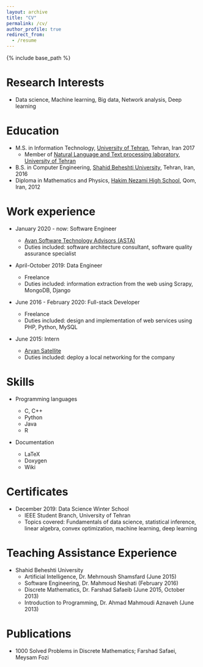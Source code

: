 ```yaml
---
layout: archive
title: "CV"
permalink: /cv/
author_profile: true
redirect_from:
  - /resume
---
```


{% include base_path %}

Research Interests
======
* Data science, Machine learning, Big data, Network analysis, Deep learning

Education
======
<!-- * M.S. in Artificial Intelligence, Sharif University of Technology, 2022 (expected) -->
* M.S. in Information Technology, [University of Tehran](https://ut.ac.ir/), Tehran, Iran 2017
  * Member of [Natural Language and Text processing laboratory, University of Tehran](http://nlp.ut.ac.ir/)
* B.S. in Computer Engineering, [Shahid Beheshti University](https://sbu.ac.ir/), Tehran, Iran, 2016
* Diploma in Mathematics and Physics, [Hakim Nezami High School](http://mandegarsch.ir/), Qom, Iran, 2012

Work experience
======
* January 2020 - now: Software Engineer
  * [Avan Software Technology Advisors (ASTA)](https://asta.ir/)
  * Duties included: software architecture consultant, software quality assurance specialist

* April-October 2019: Data Engineer
  * Freelance
  * Duties included: information extraction from the web using Scrapy, MongoDB, Django
  
* June 2016 - February 2020: Full-stack Developer
  * Freelance
  * Duties included: design and implementation of web services using PHP, Python, MySQL
  
* June 2015: Intern
  * [Aryan Satellite](http://www.aryansat.ir/)
  * Duties included: deploy a local networking for the company
  
Skills
======
* Programming languages
  * C, C++
  * Python
  * Java
  * R
  
* Documentation
  * LaTeX
  * Doxygen
  * Wiki

Certificates
======
* December 2019: Data Science Winter School
  * IEEE Student Branch, University of Tehran
  * Topics covered: Fundamentals of data science, statistical inference, linear algebra, convex optimization, machine learning, deep learning
  
Teaching Assistance Experience
======
* Shahid Beheshti University
  * Artificial Intelligence, Dr. Mehrnoush Shamsfard (June 2015)
  * Software Engineering, Dr. Mahmoud Neshati (February 2016)
  * Discrete Mathematics, Dr. Farshad Safaeib (June 2015, October 2013)
  * Introduction to Programming, Dr. Ahmad Mahmoudi Aznaveh (June 2013)

Publications
======
* 1000 Solved Problems in Discrete Mathematics; Farshad Safaei, Meysam Fozi
